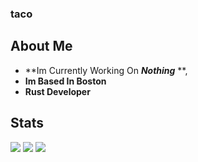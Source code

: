 

### taco
## About Me
- **Im Currently Working On ***Nothing*** **,
- **Im Based In Boston**
- **Rust Developer**

## Stats
<img src="https://komarev.com/ghpvc/?username=tacotacoenchilada">
<img src="https://github-readme-stats.vercel.app/api?username=tacotacoenchilada&&show_icons=true&title_color=ffffff&icon_color=bb2acf&text_color=daf7dc&bg_color=151515">
<img src="https://github-readme-stats.vercel.app/api/top-langs/?username=tacotacoenchilada&theme=dark">
